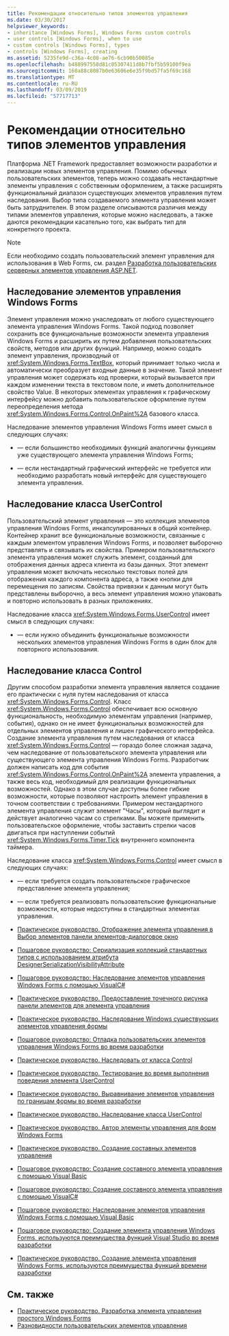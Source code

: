 ```yaml
---
title: Рекомендации относительно типов элементов управления
ms.date: 03/30/2017
helpviewer_keywords:
- inheritance [Windows Forms], Windows Forms custom controls
- user controls [Windows Forms], when to use
- custom controls [Windows Forms], types
- controls [Windows Forms], creating
ms.assetid: 5235fe9d-c36a-4c08-ae76-6cb90b50085e
ms.openlocfilehash: b488997558d81c05307411d8b7fbf5b59100f9ea
ms.sourcegitcommit: 160a88c8087b0e63606e6e35f9bd57fa5f69c168
ms.translationtype: MT
ms.contentlocale: ru-RU
ms.lasthandoff: 03/09/2019
ms.locfileid: "57717713"
---
```

# <a name="control-type-recommendations"></a>Рекомендации относительно типов элементов управления
Платформа .NET Framework предоставляет возможности разработки и реализации новых элементов управления. Помимо обычных пользовательских элементов, теперь можно создавать нестандартные элементы управления с собственным оформлением, а также расширять функциональный диапазон существующих элементов управления путем наследования. Выбор типа создаваемого элемента управления может быть затруднителен. В этом разделе описываются различия между типами элементов управления, которые можно наследовать, а также даются рекомендации касательно того, как выбрать тип для конкретного проекта.  
  
> [!NOTE]
>  Если необходимо создать пользовательский элемент управления для использования в Web Forms, см. раздел [Разработка пользовательских серверных элементов управления ASP.NET](https://docs.microsoft.com/previous-versions/aspnet/zt27tfhy(v=vs.100)).  
  
## <a name="inheriting-from-a-windows-forms-control"></a>Наследование элементов управления Windows Forms  
 Элемент управления можно унаследовать от любого существующего элемента управления Windows Forms. Такой подход позволяет сохранить все функциональные возможности элемента управления Windows Forms и расширить их путем добавления пользовательских свойств, методов или других функций. Например, можно создать элемент управления, производный от <xref:System.Windows.Forms.TextBox>, который принимает только числа и автоматически преобразует входные данные в значение. Такой элемент управления может содержать код проверки, который вызывается при каждом изменении текста в текстовом поле, и иметь дополнительное свойство Value. В некоторых элементах управления к графическому интерфейсу можно добавить пользовательское оформление путем переопределения метода <xref:System.Windows.Forms.Control.OnPaint%2A> базового класса.  
  
 Наследование элементов управления Windows Forms имеет смысл в следующих случаях:  
  
-   — если большинство необходимых функций аналогичны функциям уже существующего элемента управления Windows Forms;  
  
-   — если нестандартный графический интерфейс не требуется или необходимо разработать новый интерфейс для существующего элемента управления.  
  
## <a name="inheriting-from-the-usercontrol-class"></a>Наследование класса UserControl  
 Пользовательский элемент управления — это коллекция элементов управления Windows Forms, инкапсулированных в общий контейнер. Контейнер хранит все функциональные возможности, связанные с каждым элементом управления Windows Forms, и позволяет выборочно представлять и связывать их свойства. Примером пользовательского элемента управления может служить элемент, созданный для отображения данных адреса клиента из базы данных. Этот элемент управления может включать несколько текстовых полей для отображения каждого компонента адреса, а также кнопки для перемещения по записям. Свойства привязки к данным могут быть представлены выборочно, а весь элемент управления можно упаковать и повторно использовать в разных приложениях.  
  
 Наследование класса <xref:System.Windows.Forms.UserControl> имеет смысл в следующих случаях:  
  
-   — если нужно объединить функциональные возможности нескольких элементов управления Windows Forms в один блок для повторного использования.  
  
## <a name="inheriting-from-the-control-class"></a>Наследование класса Control  
 Другим способом разработки элемента управления является создание его практически с нуля путем наследования от класса <xref:System.Windows.Forms.Control>. Класс <xref:System.Windows.Forms.Control> обеспечивает всю основную функциональность, необходимую элементам управления (например, события), однако он не имеет функциональных возможностей для отдельных элементов управления и лишен графического интерфейса. Создание элемента управления путем наследования от класса <xref:System.Windows.Forms.Control> — гораздо более сложная задача, чем наследование от пользовательского элемента управления или существующего элемента управления Windows Forms. Разработчик должен написать код для события <xref:System.Windows.Forms.Control.OnPaint%2A> элемента управления, а также весь код, необходимый для реализации функциональных возможностей. Однако в этом случае доступны более гибкие возможности, которые позволяют настроить элемент управления в точном соответствии с требованиями. Примером нестандартного элемента управления служит элемент "Часы", который выглядит и действует аналогично часам со стрелками. Вы можете применить пользовательское оформление, чтобы заставить стрелки часов двигаться при наступлении событий <xref:System.Windows.Forms.Timer.Tick> внутреннего компонента таймера.  
  
 Наследование класса <xref:System.Windows.Forms.Control> имеет смысл в следующих случаях:  
  
-   — если требуется создать пользовательское графическое представление элемента управления;  
  
-   — если требуется реализовать пользовательские функциональные возможности, которые недоступны в стандартных элементах управления.  
  
-   [Практическое руководство. Отображение элемента управления в Выбор элементов панели элементов-диалоговое окно](how-to-display-a-control-in-the-choose-toolbox-items-dialog-box.md)  
  
-   [Пошаговое руководство: Сериализация коллекций стандартных типов с использованием атрибута DesignerSerializationVisibilityAttribute](serializing-collections-designerserializationvisibilityattribute.md)  
  
-   [Пошаговое руководство: Наследование элементов управления Windows Forms с помощью VisualC#](walkthrough-inheriting-from-a-windows-forms-control-with-visual-csharp.md)  
  
-   [Практическое руководство. Предоставление точечного рисунка панели элементов для элемента управления](how-to-provide-a-toolbox-bitmap-for-a-control.md)  
  
-   [Практическое руководство. Наследование Windows существующих элементов управления формы](how-to-inherit-from-existing-windows-forms-controls.md)  
  
-   [Пошаговое руководство: Отладка пользовательских элементов управления Windows Forms во время разработки](walkthrough-debugging-custom-windows-forms-controls-at-design-time.md)  
  
-   [Практическое руководство. Наследовать от класса Control](how-to-inherit-from-the-control-class.md)  
  
-   [Практическое руководство. Тестирование во время выполнения поведения элемента UserControl](how-to-test-the-run-time-behavior-of-a-usercontrol.md)  
  
-   [Практическое руководство. Выравнивание элементов управления по границам формы во время разработки](how-to-align-a-control-to-the-edges-of-forms-at-design-time.md)  
  
-   [Практическое руководство. Наследование класса UserControl](how-to-inherit-from-the-usercontrol-class.md)  
  
-   [Практическое руководство. Автор элементы управления для форм Windows Forms](how-to-author-controls-for-windows-forms.md)  
  
-   [Практическое руководство. Создание составных элементов управления](how-to-author-composite-controls.md)  
  
-   [Пошаговое руководство: Создание составного элемента управления с помощью Visual Basic](walkthrough-authoring-a-composite-control-with-visual-basic.md)  
  
-   [Пошаговое руководство: Создание составного элемента управления с помощью VisualC#](walkthrough-authoring-a-composite-control-with-visual-csharp.md)  
  
-   [Пошаговое руководство: Наследование элементов управления Windows Forms с помощью Visual Basic](walkthrough-inheriting-from-a-windows-forms-control-with-visual-basic.md)  
  
-   [Пошаговое руководство: Создание элемента управления Windows Forms, используются преимущества функций Visual Studio во время разработки](creating-a-wf-control-design-time-features.md)  
  
-   [Практическое руководство. Создание элемента управления Windows Forms, используются преимущества функций времени разработки](https://docs.microsoft.com/previous-versions/visualstudio/visual-studio-2013/307hck25(v=vs.120))  
  
## <a name="see-also"></a>См. также
- [Практическое руководство. Разработка элемента управления простого Windows Forms](how-to-develop-a-simple-windows-forms-control.md)
- [Разновидности пользовательских элементов управления](varieties-of-custom-controls.md)
